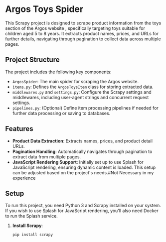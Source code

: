 # Argos Toys Spider

This Scrapy project is designed to scrape product information from the toys section of the Argos website
, specifically targeting toys suitable for children aged 5 to 8 years. It extracts product names, prices, and URLs for further details,
navigating through pagination to collect data across multiple pages.

## Project Structure

The project includes the following key components:

- `ArgosSpider`: The main spider for scraping the Argos website.
- `items.py`: Defines the `ArgosToysItem` class for storing extracted data.
- `middlewares.py` and `settings.py`: Configure the Scrapy settings and middlewares, including user-agent strings and concurrent request settings.
- `pipelines.py`: (Optional) Define item processing pipelines if needed for further data processing or saving to databases.

## Features

- **Product Data Extraction**: Extracts names, prices, and product detail URLs.
- **Pagination Handling**: Automatically navigates through pagination to extract data from multiple pages.
- **JavaScript Rendering Support**: Initially set up to use Splash for JavaScript rendering, ensuring dynamic content is loaded. This setup can be adjusted based on the project's needs.#Not Necessary in my experience

## Setup

To run this project, you need Python 3 and Scrapy installed on your system. If you wish to use Splash for JavaScript rendering, you'll also need Docker to run the Splash service.

1. **Install Scrapy**:
   
   ```sh
   pip install scrapy

